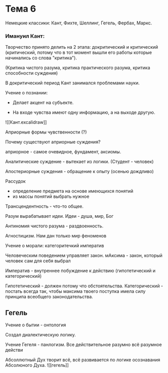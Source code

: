 # Тема 6 

Немецкие классики:
Кант, Фихте, Шеллинг, Гегель, Фербах, Маркс.

### Имануил Кант:

Творчество принято делить на 2 этапа: докритический и критический (критический, потому что в тот момент вышли его работы которые начинались со слова "критика"). 

(Критика чистого разума, критика практического разума, критика способности суждения)

В докритический период Кант занимался проблемами науки. 

Учение о познании: 
- Делает акцент на субъекте.

- На входе чувства имеют одну информацию, а на выходе другую.

![[Кант.excalidraw]]

Априорные формы чувственности (?)

Почему существуют априорные суждения?

априорное - самое очевидное, фундамент, аксиомы.

Аналитические суждение - вытекает из логики. (Студент - человек)

Апостериорные суждения - обращение к опыту (осенью дождливо)


Рассудок
- определение предмета на основе имеющихся понятий 
- из массы понятий выбрать нужное

Трансцендентность - что-то общее.

Разум вырабатывает идеи. 
Идеи - душа, мир, Бог 

Антиномия чистого разума - раздвоенность.

Агностицизм.
Нам дан только мир феноменов 

Учение о морали:
категоритечкий императив 

Человеческим поведением управляет закон.
мАксима - закон, который человек сам для себя выбрал

Императив - внутреннее побуждение к действию (гипотетический и категорический)

Гипотетический - должен потому что обстоятельства.
Категорический - постать всегда так, чтобы максима твоего поступка имела силу принципа всеобщего законодательства.


## Гегель
Учение о бытии - онтология

Создал диалектическую логику.

Учение Гегеля - панлогизм.
Все действительное разумно всё разумное действи

Абсоллютный Дух творит всё, всё развивается по логике осознавания Абсолюного Духа.
![[гегель]]
